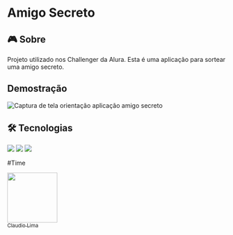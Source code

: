 # Amigo Secreto

## 🎮 Sobre

Projeto utilizado nos Challenger da Alura. Esta é uma aplicação para sortear uma amigo secreto.

## Demostração
![Captura de tela orientação aplicação amigo secreto](https://github.com/user-attachments/assets/fcd3a390-ae4a-4c82-a106-dab17cb1ce01)


## 🛠️ Tecnologias

<div>
  <img src="https://img.shields.io/badge/HTML-239120?style=for-the-badge&logo=html5&logoColor=white">
  <img src="https://img.shields.io/badge/CSS-239120?&style=for-the-badge&logo=css3&logoColor=white">
  <img src="https://img.shields.io/badge/JavaScript-F7DF1E?style=for-the-badge&logo=javascript&logoColor=black">
</div>


   
 #Time

[<img loading="lazy" src="https://avatars.githubusercontent.com/u/192049020?v=4" width=115><br><sub>Claudio Lima</sub>](https://github.com/Claudiolima436)

